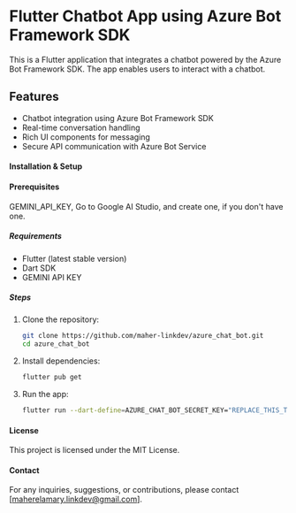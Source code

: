 # Flutter Chatbot App using Azure Bot Framework SDK

This is a Flutter application that integrates a chatbot powered by the Azure Bot Framework SDK. The app enables users to
interact with a chatbot.

## Features

- Chatbot integration using Azure Bot Framework SDK
- Real-time conversation handling
- Rich UI components for messaging
- Secure API communication with Azure Bot Service

#### Installation & Setup

#### Prerequisites

GEMINI_API_KEY, Go to Google AI Studio, and create one, if you don't have one.

##### Requirements

- Flutter (latest stable version)
- Dart SDK
- GEMINI API KEY

##### Steps

1. Clone the repository:
   ```sh
   git clone https://github.com/maher-linkdev/azure_chat_bot.git
   cd azure_chat_bot
   ```
2. Install dependencies:
   ```sh
   flutter pub get
   ```
3. Run the app:
   ```sh
   flutter run --dart-define=AZURE_CHAT_BOT_SECRET_KEY="REPLACE_THIS_TEXT_WITH_YOUR_AZURE_CHAT_BOT_SECRET_KEY"
   ```

#### License

This project is licensed under the MIT License.

#### Contact

For any inquiries, suggestions, or contributions, please contact [maherelamary.linkdev@gmail.com].